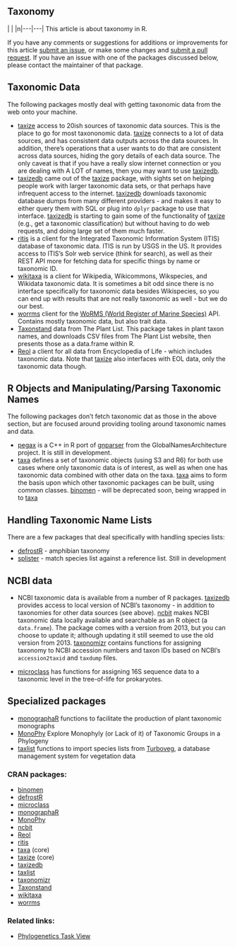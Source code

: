 ## Taxonomy

<div>
| | |n|---|---|
This article is about taxonomy in R.

If you have any comments or suggestions for additions or improvements
for this article [submit an
issue](https://github.com/ropensci/taxonomy/issues), or make some
changes and [submit a pull
request](https://github.com/ropensci/taxonomy/pulls). If you have an
issue with one of the packages discussed below, please contact the
maintainer of that package.

## Taxonomic Data

The following packages mostly deal with getting taxonomic data from the
web onto your machine.

  - [taxize](https://cran.rstudio.com/web/packages/taxize/index.html) access to 20ish sources of
    taxonomic data sources. This is the place to go for most taxononomic
    data. [taxize](https://cran.rstudio.com/web/packages/taxize/index.html) connects to a lot of
    data sources, and has consistent data outputs across the data
    sources. In addition, there’s operations that a user wants to do
    that are consistent across data sources, hiding the gory details of
    each data source. The only caveat is that if you have a really slow
    internet connection or you are dealing with A LOT of names, then you
    may want to use [taxizedb](https://cran.rstudio.com/web/packages/taxizedb/index.html).
  - [taxizedb](https://cran.rstudio.com/web/packages/taxizedb/index.html) came out of the
    [taxize](https://cran.rstudio.com/web/packages/taxize/index.html) package, with sights set on
    helping people work with larger taxonomic data sets, or that perhaps
    have infrequent access to the internet.
    [taxizedb](https://cran.rstudio.com/web/packages/taxizedb/index.html) downloads taxonomic
    database dumps from many different providers - and makes it easy to
    either query them with SQL or plug into `dplyr` package to use that
    interface. [taxizedb](https://cran.rstudio.com/web/packages/taxizedb/index.html) is starting
    to gain some of the functionality of
    [taxize](https://cran.rstudio.com/web/packages/taxize/index.html) (e.g., get a taxonomic
    classification) but without having to do web requests, and doing
    large set of them much faster.
  - [ritis](https://cran.rstudio.com/web/packages/ritis/index.html) is a client for the Integrated
    Taxonomic Information System (ITIS) database of taxonomic data. ITIS
    is run by USGS in the US. It provides access to ITIS’s Solr web
    service (think for search), as well as their REST API more for
    fetching data for specific things by name or taxonomic ID.
  - [wikitaxa](https://cran.rstudio.com/web/packages/wikitaxa/index.html) is a client for
    Wikipedia, Wikicommons, Wikspecies, and Wikidata taxonomic data. It
    is sometimes a bit odd since there is no interface specifically for
    taxonomic data besides Wikispecies, so you can end up with results
    that are not really taxonomic as well - but we do our best.
  - [worrms](https://cran.rstudio.com/web/packages/worrms/index.html) client for the [WoRMS (World
    Register of Marine Species)](http://www.marinespecies.org/) API.
    Contains mostly taxonomic data, but also trait data.
  - [Taxonstand](https://cran.rstudio.com/web/packages/Taxonstand/index.html) data from The Plant
    List. This package takes in plant taxon names, and downloads CSV
    files from The Plant List website, then presents those as a
    data.frame within R.
  - [Reol](https://cran.rstudio.com/web/packages/Reol/index.html) a client for all data from
    Encyclopedia of Life - which includes taxonomic data. Note that
    [taxize](https://cran.rstudio.com/web/packages/taxize/index.html) also interfaces with EOL
    data, only the taxonomic data though.

## R Objects and Manipulating/Parsing Taxonomic Names

The following packages don’t fetch taxonomic dat as those in the above
section, but are focused around providing tooling around taxonomic names
and data.

  - [pegax](https://github.com/ropenscilabs/pegax) is a C++ in R port of
    [gnparser](https://github.com/GlobalNamesArchitecture/gnparser/)
    from the GlobalNamesArchitecture project. It is still in
    development.
  - [taxa](https://cran.rstudio.com/web/packages/taxa/index.html) defines a set of taxonomic
    objects (using S3 and R6) for both use cases where only taxonomic
    data is of interest, as well as when one has taxonomic data combined
    with other data on the taxa. [taxa](https://cran.rstudio.com/web/packages/taxa/index.html)
    aims to form the basis upon which other taxonomic packages can be
    built, using common classes.
    [binomen](https://cran.rstudio.com/web/packages/binomen/index.html) - will be deprecated soon,
    being wrapped in to [taxa](https://cran.rstudio.com/web/packages/taxa/index.html)

## Handling Taxonomic Name Lists

There are a few packages that deal specifically with handling species
lists:

  - [defrostR](https://cran.rstudio.com/web/packages/defrostR/index.html) - amphibian taxonomy
  - [splister](https://github.com/ropenscilabs/splister) - match species
    list against a reference list. Still in development

## NCBI data

  - NCBI taxonomic data is available from a number of R packages.
    [taxizedb](https://cran.rstudio.com/web/packages/taxizedb/index.html) provides access to local
    version of NCBI’s taxonomy - in addition to taxonomies for other
    data sources (see above). [ncbit](https://cran.rstudio.com/web/packages/ncbit/index.html)
    makes NCBI taxonomic data locally available and searchable as an R
    object (a `data.frame`). The package comes with a version from 2013,
    but you can choose to update it; although updating it still seemed
    to use the old version from 2013.
    [taxonomizr](https://cran.rstudio.com/web/packages/taxonomizr/index.html) contains functions
    for assigning taxonomy to NCBI accession numbers and taxon IDs based
    on NCBI’s `accession2taxid` and `taxdump` files.

  - [microclass](https://cran.rstudio.com/web/packages/microclass/index.html) has functions for
    assigning 16S sequence data to a taxonomic level in the tree-of-life
    for prokaryotes.

## Specialized packages

  - [monographaR](https://cran.rstudio.com/web/packages/monographaR/index.html) functions to
    facilitate the production of plant taxonomic monographs
  - [MonoPhy](https://cran.rstudio.com/web/packages/MonoPhy/index.html) Explore Monophyly (or Lack
    of it) of Taxonomic Groups in a Phylogeny
  - [taxlist](https://cran.rstudio.com/web/packages/taxlist/index.html) functions to import
    species lists from
    [Turboveg](https://www.synbiosys.alterra.nl/turboveg/), a database
    management system for vegetation data

</div>

### CRAN packages:

  - [binomen](https://cran.rstudio.com/web/packages/binomen/index.html)
  - [defrostR](https://cran.rstudio.com/web/packages/defrostR/index.html)
  - [microclass](https://cran.rstudio.com/web/packages/microclass/index.html)
  - [monographaR](https://cran.rstudio.com/web/packages/monographaR/index.html)
  - [MonoPhy](https://cran.rstudio.com/web/packages/MonoPhy/index.html)
  - [ncbit](https://cran.rstudio.com/web/packages/ncbit/index.html)
  - [Reol](https://cran.rstudio.com/web/packages/Reol/index.html)
  - [ritis](https://cran.rstudio.com/web/packages/ritis/index.html)
  - [taxa](https://cran.rstudio.com/web/packages/taxa/index.html) (core)
  - [taxize](https://cran.rstudio.com/web/packages/taxize/index.html) (core)
  - [taxizedb](https://cran.rstudio.com/web/packages/taxizedb/index.html)
  - [taxlist](https://cran.rstudio.com/web/packages/taxlist/index.html)
  - [taxonomizr](https://cran.rstudio.com/web/packages/taxonomizr/index.html)
  - [Taxonstand](https://cran.rstudio.com/web/packages/Taxonstand/index.html)
  - [wikitaxa](https://cran.rstudio.com/web/packages/wikitaxa/index.html)
  - [worrms](https://cran.rstudio.com/web/packages/worrms/index.html)

### Related links:

  - [Phylogenetics Task
    View](https://cran.rstudio.com/web/views/Phylogenetics.html)
